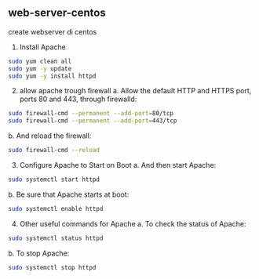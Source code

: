 ## web-server-centos
create webserver di centos
1. Install Apache
```bash
sudo yum clean all
sudo yum -y update
sudo yum -y install httpd
```
2. allow apache trough firewall
a. Allow the default HTTP and HTTPS port, ports 80 and 443, through firewalld:
```bash 
sudo firewall-cmd --permanent --add-port=80/tcp
sudo firewall-cmd --permanent --add-port=443/tcp
```
b. And reload the firewall:
```bash
sudo firewall-cmd --reload
```
3. Configure Apache to Start on Boot
a. And then start Apache:
```bash
sudo systemctl start httpd
```
b. Be sure that Apache starts at boot:
```bash 
sudo systemctl enable httpd
```
4. Other useful commands for Apache 
a. To check the status of Apache:
```bash
sudo systemctl status httpd
```
b. To stop Apache:
```bash 
sudo systemctl stop httpd
```
